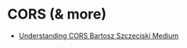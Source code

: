# CORS (& more)

* [Understanding CORS  Bartosz Szczeciski  Medium](https://medium.com/@baphemot/understanding-cors-18ad6b478e2b)

